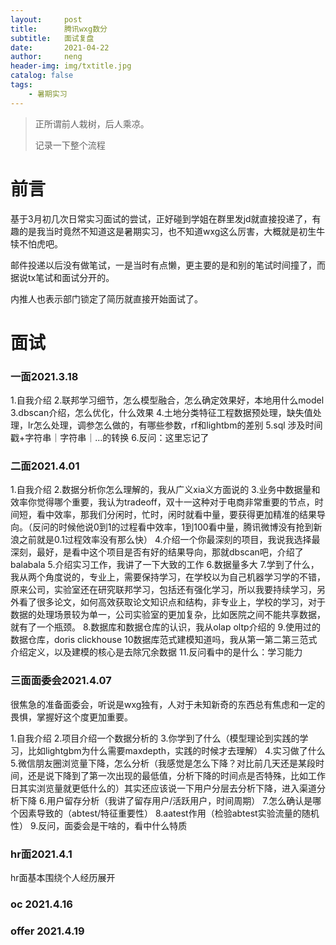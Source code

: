 ```yaml
---
layout:     post
title:      腾讯wxg数分
subtitle:   面试复盘
date:       2021-04-22
author:     neng
header-img: img/txtitle.jpg
catalog: false
tags:
    - 暑期实习
---
```


> 正所谓前人栽树，后人乘凉。
> 
> 记录一下整个流程

# 前言
基于3月初几次日常实习面试的尝试，正好碰到学姐在群里发jd就直接投递了，有趣的是我当时竟然不知道这是暑期实习，也不知道wxg这么厉害，大概就是初生牛犊不怕虎吧。

邮件投递以后没有做笔试，一是当时有点懒，更主要的是和别的笔试时间撞了，而据说tx笔试和面试分开的。

内推人也表示部门锁定了简历就直接开始面试了。

# 面试

### 一面2021.3.18
1.自我介绍
2.联邦学习细节，怎么模型融合，怎么确定效果好，本地用什么model
3.dbscan介绍，怎么优化，什么效果
4.土地分类特征工程数据预处理，缺失值处理，lr怎么处理，调参怎么做的，有哪些参数，rf和lightbm的差别
5.sql 涉及时间戳+字符串｜字符串｜...的转换
6.反问：这里忘记了

### 二面2021.4.01
1.自我介绍
2.数据分析你怎么理解的，我从广义xia义方面说的
3.业务中数据量和效率你觉得哪个重要，我认为tradeoff，双十一这种对于电商非常重要的节点，时间短，看中效率，那我们分闲时，忙时，闲时就看中量，要获得更加精准的结果导向。（反问的时候他说0到1的过程看中效率，1到100看中量，腾讯微博没有抢到新浪之前就是0.1过程效率没有那么快）
4.介绍一个你最深刻的项目，我说我选择最深刻，最好，是看中这个项目是否有好的结果导向，那就dbscan吧，介绍了balabala
5.介绍实习工作，我讲了一下大致的工作
6.数据量多大
7.学到了什么，我从两个角度说的，专业上，需要保持学习，在学校以为自己机器学习学的不错，原来公司，实验室还在研究联邦学习，包括还有强化学习，所以我要持续学习，另外看了很多论文，如何高效获取论文知识点和结构，非专业上，学校的学习，对于数据的处理场景较为单一，公司实验室的更加复杂，比如医院之间不能共享数据，就有了一个瓶颈。
8.数据库和数据仓库的认识，我从olap oltp介绍的
9.使用过的数据仓库，doris clickhouse
10数据库范式建模知道吗，我从第一第二第三范式介绍定义，以及建模的核心是去除冗余数据
11.反问看中的是什么：学习能力

### 三面面委会2021.4.07
很焦急的准备面委会，听说是wxg独有，人对于未知新奇的东西总有焦虑和一定的畏惧，掌握好这个度更加重要。

1.自我介绍
2.项目介绍一个数据分析的
3.你学到了什么（模型理论到实践的学习，比如lightgbm为什么需要maxdepth，实践的时候才去理解）
4.实习做了什么
5.微信朋友圈浏览量下降，怎么分析（我感觉是怎么下降？对比前几天还是某段时间，还是说下降到了第一次出现的最低值，分析下降的时间点是否特殊，比如工作日其实浏览量就更低什么的）其实还应该说一下用户分层去分析下降，进入渠道分析下降
6.用户留存分析（我讲了留存用户/活跃用户，时间周期）
7.怎么确认是哪个因素导致的（abtest/特征重要性）
8.aatest作用（检验abtest实验流量的随机性）
9.反问，面委会是干啥的，看中什么特质

### hr面2021.4.1
hr面基本围绕个人经历展开

### oc 2021.4.16
### offer 2021.4.19
